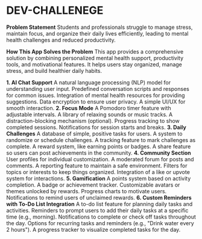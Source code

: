# DEV-CHALLENEGE
**Problem Statement**
Students and professionals struggle to manage stress, maintain focus, and organize their daily lives efficiently, leading to mental health challenges and reduced productivity.

**How This App Solves the Problem**
This app provides a comprehensive solution by combining personalized mental health support, productivity tools, and motivational features. It helps users stay organized, manage stress, and build healthier daily habits.

**1. AI Chat Support**
A natural language processing (NLP) model for understanding user input.
Predefined conversation scripts and responses for common issues.
Integration of mental health resources for providing suggestions.
Data encryption to ensure user privacy.
A simple UI/UX for smooth interaction.
**2. Focus Mode**
A Pomodoro timer feature with adjustable intervals.
A library of relaxing sounds or music tracks.
A distraction-blocking mechanism (optional).
Progress tracking to show completed sessions.
Notifications for session starts and breaks.
**3. Daily Challenges**
A database of simple, positive tasks for users.
A system to randomize or schedule challenges.
A tracking feature to mark challenges as complete.
A reward system, like earning points or badges.
A share feature so users can post achievements in the community.
**4. Community Section**
User profiles for individual customization.
A moderated forum for posts and comments.
A reporting feature to maintain a safe environment.
Filters for topics or interests to keep things organized.
Integration of a like or upvote system for interactions.
**5. Gamification**
A points system based on activity completion.
A badge or achievement tracker.
Customizable avatars or themes unlocked by rewards.
Progress charts to motivate users.
Notifications to remind users of unclaimed rewards.
**6. Custom Reminders with To-Do List Integration**
A to-do list feature for planning daily tasks and activities.
Reminders to prompt users to add their daily tasks at a specific time (e.g., morning).
Notifications to complete or check off tasks throughout the day.
Options for recurring tasks and reminders (e.g., "Drink water every 2 hours").
A progress tracker to visualize completed tasks for the day.
